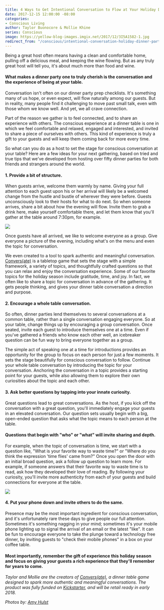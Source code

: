 ```yaml
---
title: 4 Ways to Get Intentional Conversation to Flow at Your Holiday Dinner Party
date: 2017-12-15 12:00:00 -08:00
categories:
- Conscious Living
author: Taylor Buonocore & Mollie Khine
series: Conscious
image: https://yellow-blog-images.imgix.net/2017/12/3I5A1582-1.jpg
redirect_from: "/conscious/intentional-conversation-holiday-dinner-party/"
---
```


Being a great host often means having a clean and comfortable home, pulling off a delicious meal, and keeping the wine flowing. But as any truly great host will tell you, it's about much more than food and wine.

#### What makes a dinner party one to truly cherish is the conversation and the experience of being at your table.

Conversation isn't often on our dinner party prep checklists. It's something many of us hope, or even expect, will flow naturally among our guests. But in reality, many people find it challenging to move past small talk, even with those whom we know well. And yet, we all crave connection.

Part of the reason we gather is to feel connected, and to share an experience with others. The conscious experience at a dinner table is one in which we feel comfortable and relaxed, engaged and interested, and invited to share a piece of ourselves with others. This kind of experience is truly a gift to your guests and will keep them coming back for more every time.

So what can you do as a host to set the stage for conscious conversation at your table? Here are a few ideas for your next gathering, based on tried and true tips that we've developed from hosting over fifty dinner parties for both friends and strangers around the world.

#### **1\. Provide a bit of structure.**

When guests arrive, welcome them warmly by name. Giving your full attention to each guest upon his or her arrival will likely be a welcomed change from the hustle and bustle of wherever they were before. Guests unconsciously look to their hosts for what to do next. So when someone arrives, share a bit about how the evening will flow. Invite them to grab a drink here, make yourself comfortable there, and let them know that you'll gather at the table around 7:30pm, for example.

![](https://yellow-blog-images.imgix.net/2017/12/3I5A1662-1.jpg)

Once guests have all arrived, we like to welcome everyone as a group. Give everyone a picture of the evening, including what's on the menu and even the topic for conversation.

We even created to a tool to spark authentic and meaningful conversation. [Convers(ate)](https://www.instagram.com/convers_ate/) is a tabletop game that sets the stage with a simple framework, a variety of topics, and thoughtfully crafted questions so that you can relax and enjoy the conversation experience. Some of our favorite topics for the holiday season include gratitude, time, and joy. In fact, we often like to share a topic for conversation in advance of the gathering. It gets people thinking, and gives your dinner table conversation a direction and purpose.

#### **2\. Encourage a whole table conversation.**

So often, dinner parties lend themselves to several conversations at a common table, rather than a single conversation engaging everyone. So at your table, change things up by encouraging a group conversation. Once seated, invite each guest to introduce themselves one at a time. Even if you've gathered a friends who know each other well, an icebreaker question can be fun way to bring everyone together as a group.

The simple act of speaking one at a time for introductions provides an opportunity for the group to focus on each person for just a few moments. It sets the stage beautifully for conscious conversation to follow. Continue your whole table conversation by introducing the topic for your conversation. Anchoring the conversation in a topic provides a starting point for your guests, while also allowing them to explore their own curiosities about the topic and each other.

#### **3\. Ask better questions by tapping into your innate curiosity.**

Great questions lead to great conversations. As the host, if you kick off the conversation with a great question, you'll immediately engage your guests in an elevated conversation. Our question sets usually begin with a big, open-ended question that asks what the topic means to each person at the table.

#### **Questions that begin with "who" or "what" will invite sharing and depth.**

For example, when the topic of conversation is time, we start with a question like, "What is your favorite way to waste time?" or "Where do you think the expression 'time flies' came from?" Once you open the door with an initial broad question, ask a follow up question to learn more. For example, if someone answers that their favorite way to waste time is to read, ask how they developed their love of reading. By following your curiosity, you'll invite more authenticity from each of your guests and build connections for everyone at the table.

![](https://yellow-blog-images.imgix.net/2017/12/3I5A1642.jpg)

#### **4\. Put your phone down and invite others to do the same.**

Presence may be the most important ingredient for conscious conversation, and it's unfortunately rare these days to give people our full attention. Sometimes it's something nagging in your mind; sometimes it's your mobile phone lighting up to signal the arrival of an email or the latest "like". It can be fun to encourage everyone to take the plunge toward a technology free dinner, by inviting guests to "check their mobile phones" in a box on your coffee table.

#### **Most importantly, remember the gift of experience this holiday season and focus on giving your guests a rich experience that they'll remember for years to come.**

_Taylor and Mollie are the creators of [Convers(ate)](https://www.instagram.com/convers_ate/), a dinner table game designed to spark more authentic and meaningful conversations. The product was fully funded on [Kickstarter](https://www.kickstarter.com/projects/821140079/conversate-0?ref=creator_nav), and will be retail ready in early 2018._

_Photos by: [Amy Hulst](https://www.instagram.com/amyhulstforpresident/)_

